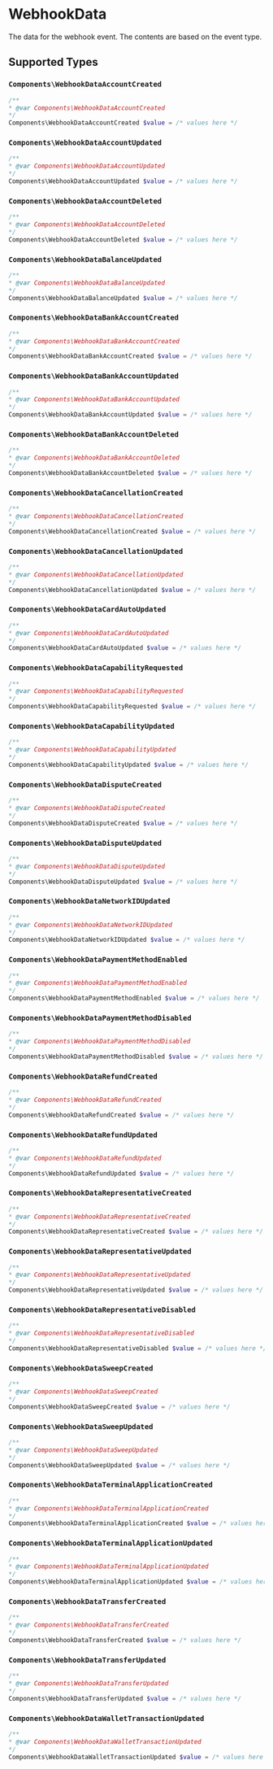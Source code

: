 # WebhookData

The data for the webhook event. The contents are based on the event type.


## Supported Types

### `Components\WebhookDataAccountCreated`

```php
/**
* @var Components\WebhookDataAccountCreated
*/
Components\WebhookDataAccountCreated $value = /* values here */
```

### `Components\WebhookDataAccountUpdated`

```php
/**
* @var Components\WebhookDataAccountUpdated
*/
Components\WebhookDataAccountUpdated $value = /* values here */
```

### `Components\WebhookDataAccountDeleted`

```php
/**
* @var Components\WebhookDataAccountDeleted
*/
Components\WebhookDataAccountDeleted $value = /* values here */
```

### `Components\WebhookDataBalanceUpdated`

```php
/**
* @var Components\WebhookDataBalanceUpdated
*/
Components\WebhookDataBalanceUpdated $value = /* values here */
```

### `Components\WebhookDataBankAccountCreated`

```php
/**
* @var Components\WebhookDataBankAccountCreated
*/
Components\WebhookDataBankAccountCreated $value = /* values here */
```

### `Components\WebhookDataBankAccountUpdated`

```php
/**
* @var Components\WebhookDataBankAccountUpdated
*/
Components\WebhookDataBankAccountUpdated $value = /* values here */
```

### `Components\WebhookDataBankAccountDeleted`

```php
/**
* @var Components\WebhookDataBankAccountDeleted
*/
Components\WebhookDataBankAccountDeleted $value = /* values here */
```

### `Components\WebhookDataCancellationCreated`

```php
/**
* @var Components\WebhookDataCancellationCreated
*/
Components\WebhookDataCancellationCreated $value = /* values here */
```

### `Components\WebhookDataCancellationUpdated`

```php
/**
* @var Components\WebhookDataCancellationUpdated
*/
Components\WebhookDataCancellationUpdated $value = /* values here */
```

### `Components\WebhookDataCardAutoUpdated`

```php
/**
* @var Components\WebhookDataCardAutoUpdated
*/
Components\WebhookDataCardAutoUpdated $value = /* values here */
```

### `Components\WebhookDataCapabilityRequested`

```php
/**
* @var Components\WebhookDataCapabilityRequested
*/
Components\WebhookDataCapabilityRequested $value = /* values here */
```

### `Components\WebhookDataCapabilityUpdated`

```php
/**
* @var Components\WebhookDataCapabilityUpdated
*/
Components\WebhookDataCapabilityUpdated $value = /* values here */
```

### `Components\WebhookDataDisputeCreated`

```php
/**
* @var Components\WebhookDataDisputeCreated
*/
Components\WebhookDataDisputeCreated $value = /* values here */
```

### `Components\WebhookDataDisputeUpdated`

```php
/**
* @var Components\WebhookDataDisputeUpdated
*/
Components\WebhookDataDisputeUpdated $value = /* values here */
```

### `Components\WebhookDataNetworkIDUpdated`

```php
/**
* @var Components\WebhookDataNetworkIDUpdated
*/
Components\WebhookDataNetworkIDUpdated $value = /* values here */
```

### `Components\WebhookDataPaymentMethodEnabled`

```php
/**
* @var Components\WebhookDataPaymentMethodEnabled
*/
Components\WebhookDataPaymentMethodEnabled $value = /* values here */
```

### `Components\WebhookDataPaymentMethodDisabled`

```php
/**
* @var Components\WebhookDataPaymentMethodDisabled
*/
Components\WebhookDataPaymentMethodDisabled $value = /* values here */
```

### `Components\WebhookDataRefundCreated`

```php
/**
* @var Components\WebhookDataRefundCreated
*/
Components\WebhookDataRefundCreated $value = /* values here */
```

### `Components\WebhookDataRefundUpdated`

```php
/**
* @var Components\WebhookDataRefundUpdated
*/
Components\WebhookDataRefundUpdated $value = /* values here */
```

### `Components\WebhookDataRepresentativeCreated`

```php
/**
* @var Components\WebhookDataRepresentativeCreated
*/
Components\WebhookDataRepresentativeCreated $value = /* values here */
```

### `Components\WebhookDataRepresentativeUpdated`

```php
/**
* @var Components\WebhookDataRepresentativeUpdated
*/
Components\WebhookDataRepresentativeUpdated $value = /* values here */
```

### `Components\WebhookDataRepresentativeDisabled`

```php
/**
* @var Components\WebhookDataRepresentativeDisabled
*/
Components\WebhookDataRepresentativeDisabled $value = /* values here */
```

### `Components\WebhookDataSweepCreated`

```php
/**
* @var Components\WebhookDataSweepCreated
*/
Components\WebhookDataSweepCreated $value = /* values here */
```

### `Components\WebhookDataSweepUpdated`

```php
/**
* @var Components\WebhookDataSweepUpdated
*/
Components\WebhookDataSweepUpdated $value = /* values here */
```

### `Components\WebhookDataTerminalApplicationCreated`

```php
/**
* @var Components\WebhookDataTerminalApplicationCreated
*/
Components\WebhookDataTerminalApplicationCreated $value = /* values here */
```

### `Components\WebhookDataTerminalApplicationUpdated`

```php
/**
* @var Components\WebhookDataTerminalApplicationUpdated
*/
Components\WebhookDataTerminalApplicationUpdated $value = /* values here */
```

### `Components\WebhookDataTransferCreated`

```php
/**
* @var Components\WebhookDataTransferCreated
*/
Components\WebhookDataTransferCreated $value = /* values here */
```

### `Components\WebhookDataTransferUpdated`

```php
/**
* @var Components\WebhookDataTransferUpdated
*/
Components\WebhookDataTransferUpdated $value = /* values here */
```

### `Components\WebhookDataWalletTransactionUpdated`

```php
/**
* @var Components\WebhookDataWalletTransactionUpdated
*/
Components\WebhookDataWalletTransactionUpdated $value = /* values here */
```

